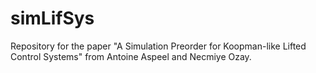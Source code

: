 # simLifSys
Repository for the paper "A Simulation Preorder for Koopman-like Lifted Control Systems" from Antoine Aspeel and Necmiye Ozay.
